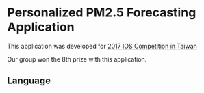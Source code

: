 # Personalized PM2.5 Forecasting Application


This application was developed for [2017 IOS Competition in Taiwan](https://www.techbang.com/posts/54074-celebrating-apple-2017app-mobile-innovation-competition-greater-china-taiwan-5-1-professor-of-student-teams-winning-the-grand-final-defeating-good-national-procedural)

Our group won the 8th prize with this application.

## Language
